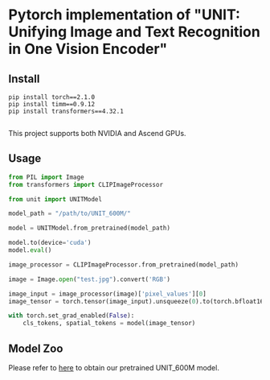 # Pytorch implementation of "UNIT: Unifying Image and Text Recognition in One Vision Encoder"


## Install

```Shell
pip install torch==2.1.0 
pip install timm==0.9.12 
pip install transformers==4.32.1
    
```

This project supports both NVIDIA and Ascend GPUs.



## Usage

```Python
from PIL import Image
from transformers import CLIPImageProcessor

from unit import UNITModel

model_path = "/path/to/UNIT_600M/"

model = UNITModel.from_pretrained(model_path)

model.to(device='cuda')
model.eval()

image_processor = CLIPImageProcessor.from_pretrained(model_path)

image = Image.open("test.jpg").convert('RGB')

image_input = image_processor(image)['pixel_values'][0]
image_tensor = torch.tensor(image_input).unsqueeze(0).to(torch.bfloat16).cuda()

with torch.set_grad_enabled(False):
    cls_tokens, spatial_tokens = model(image_tensor)

```

## Model Zoo

Please refer to [here](https://huggingface.co/yeeaa/UNIT_600M/) to obtain our pretrained UNIT_600M model.
